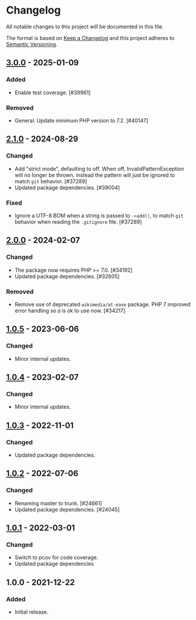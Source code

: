 # Changelog

All notable changes to this project will be documented in this file.

The format is based on [Keep a Changelog](https://keepachangelog.com/en/1.0.0/)
and this project adheres to [Semantic Versioning](https://semver.org/spec/v2.0.0.html).

## [3.0.0] - 2025-01-09
### Added
- Enable test coverage. [#39961]

### Removed
- General: Update minimum PHP version to 7.2. [#40147]

## [2.1.0] - 2024-08-29
### Changed
- Add "strict mode", defaulting to off. When off, InvalidPatternException will no longer be thrown, instead the pattern will just be ignored to match `git` behavior. [#37289]
- Updated package dependencies. [#39004]

### Fixed
- Ignore a UTF-8 BOM when a string is passed to `->add()`, to match `git` behavior when reading the `.gitignore` file. [#37289]

## [2.0.0] - 2024-02-07
### Changed
- The package now requires PHP >= 7.0. [#34192]
- Updated package dependencies. [#32605]

### Removed
- Remove use of deprecated `wikimedia/at-ease` package. PHP 7 improved error handling so `@` is ok to use now. [#34217]

## [1.0.5] - 2023-06-06
### Changed
- Minor internal updates.

## [1.0.4] - 2023-02-07
### Changed
- Minor internal updates.

## [1.0.3] - 2022-11-01
### Changed
- Updated package dependencies.

## [1.0.2] - 2022-07-06
### Changed
- Renaming master to trunk. [#24661]
- Updated package dependencies. [#24045]

## [1.0.1] - 2022-03-01
### Changed
- Switch to pcov for code coverage.
- Updated package dependencies

## 1.0.0 - 2021-12-22
### Added
- Initial release.

[3.0.0]: https://github.com/Automattic/ignorefile/compare/v2.1.0...v3.0.0
[2.1.0]: https://github.com/Automattic/ignorefile/compare/v2.0.0...v2.1.0
[2.0.0]: https://github.com/Automattic/ignorefile/compare/v1.0.5...v2.0.0
[1.0.5]: https://github.com/Automattic/ignorefile/compare/v1.0.4...v1.0.5
[1.0.4]: https://github.com/Automattic/ignorefile/compare/v1.0.3...v1.0.4
[1.0.3]: https://github.com/Automattic/ignorefile/compare/v1.0.2...v1.0.3
[1.0.2]: https://github.com/Automattic/ignorefile/compare/v1.0.1...v1.0.2
[1.0.1]: https://github.com/Automattic/ignorefile/compare/v1.0.0...v1.0.1
